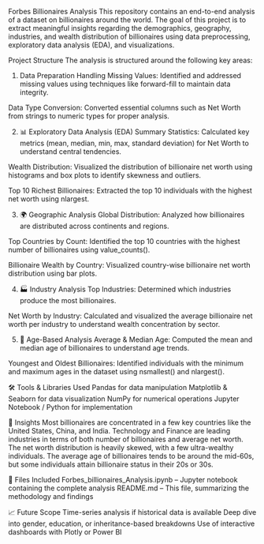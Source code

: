 Forbes Billionaires Analysis
This repository contains an end-to-end analysis of a dataset on billionaires around the world. The goal of this project is to extract meaningful insights regarding the demographics, geography, industries, and wealth distribution of billionaires using data preprocessing, exploratory data analysis (EDA), and visualizations.

 Project Structure
The analysis is structured around the following key areas:

1. Data Preparation
Handling Missing Values:
Identified and addressed missing values using techniques like forward-fill to maintain data integrity.

Data Type Conversion:
Converted essential columns such as Net Worth from strings to numeric types for proper analysis.

2. 📊 Exploratory Data Analysis (EDA)
Summary Statistics:
Calculated key metrics (mean, median, min, max, standard deviation) for Net Worth to understand central tendencies.

Wealth Distribution:
Visualized the distribution of billionaire net worth using histograms and box plots to identify skewness and outliers.

Top 10 Richest Billionaires:
Extracted the top 10 individuals with the highest net worth using nlargest.

3. 🌍 Geographic Analysis
Global Distribution:
Analyzed how billionaires are distributed across continents and regions.

Top Countries by Count:
Identified the top 10 countries with the highest number of billionaires using value_counts().

Billionaire Wealth by Country:
Visualized country-wise billionaire net worth distribution using bar plots.

4. 🏭 Industry Analysis
Top Industries:
Determined which industries produce the most billionaires.

Net Worth by Industry:
Calculated and visualized the average billionaire net worth per industry to understand wealth concentration by sector.

5. 👵 Age-Based Analysis
Average & Median Age:
Computed the mean and median age of billionaires to understand age trends.

Youngest and Oldest Billionaires:
Identified individuals with the minimum and maximum ages in the dataset using nsmallest() and nlargest().

🛠 Tools & Libraries Used
Pandas for data manipulation
Matplotlib & Seaborn for data visualization
NumPy for numerical operations
Jupyter Notebook / Python for implementation

📌 Insights
Most billionaires are concentrated in a few key countries like the United States, China, and India.
Technology and Finance are leading industries in terms of both number of billionaires and average net worth.
The net worth distribution is heavily skewed, with a few ultra-wealthy individuals.
The average age of billionaires tends to be around the mid-60s, but some individuals attain billionaire status in their 20s or 30s.

📂 Files Included
Forbes_billionaires_Analysis.ipynb – Jupyter notebook containing the complete analysis
README.md – This file, summarizing the methodology and findings

📈 Future Scope
Time-series analysis if historical data is available
Deep dive into gender, education, or inheritance-based breakdowns
Use of interactive dashboards with Plotly or Power BI
